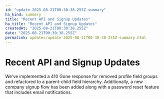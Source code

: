 ```yaml
---
id: "update-2025-08-21T00:30:38.255Z-summary"
ha_kind: summary
title: "Recent API and Signup Updates"
ha_title: "Recent API and Signup Updates"
createdAt: "2025-08-21T00:30:38.255Z"
date: "2025-08-21T00:30:38.255Z"
permalink: updates/update-2025-08-21T00-30-38-255Z-summary.html
---
```


<!--HA-START-->
# Recent API and Signup Updates

We've implemented a 410 Gone response for removed profile field groups and refactored to a parent-child field hierarchy. Additionally, a new company signup flow has been added along with a password reset feature that includes email notifications.

<!--HA-END-->
